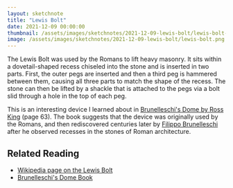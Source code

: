 ```yaml
---
layout: sketchnote
title: "Lewis Bolt"
date: 2021-12-09 00:00:00
thumbnail: /assets/images/sketchnotes/2021-12-09-lewis-bolt/lewis-bolt-thumbnail.png
image: /assets/images/sketchnotes/2021-12-09-lewis-bolt/lewis-bolt.png
---
```


The Lewis Bolt was used by the Romans to lift heavy masonry. It sits within a dovetail-shaped recess chiseled into
the stone and is inserted in two parts. First, the outer pegs are inserted and then a third peg is hammered between them,
causing all three parts to match the shape of the recess. The stone can then be lifted by a shackle that is attached
to the pegs via a bolt slid through a hole in the top of each peg.

This is an interesting device I learned about in [Brunelleschi's Dome by Ross King](https://www.goodreads.com/book/show/6050499-brunelleschi-s-dome) (page 63). The 
book suggests that the device was originally used by the Romans, and then rediscovered centuries later by [Filippo Brunelleschi](https://en.wikipedia.org/wiki/Filippo_Brunelleschi) 
after he observed recesses in the stones of Roman architecture.    

## Related Reading

- [Wikipedia page on the Lewis Bolt](https://en.wikipedia.org/wiki/Lewis_(lifting_appliance))
- [Brunelleschi's Dome Book](https://www.goodreads.com/book/show/6050499-brunelleschi-s-dome)

